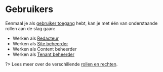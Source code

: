 # Gebruikers

Eenmaal je als [gebruiker toegang](/redactie/content/onboarding) hebt, kan je met één van onderstaande rollen aan de slag gaan:

* Werken als [Redacteur](/redactie/content/redacteur)
* Werken als [Site beheerder](/redactie/content/site-beheerder)
* Werken als Content beheerder
* Werken als [Tenant beheerder](/redactie/content/tenant-beheerder)

?> Lees meer over de verschillende [rollen en rechten](/redactie/content/rollen-rechten).
